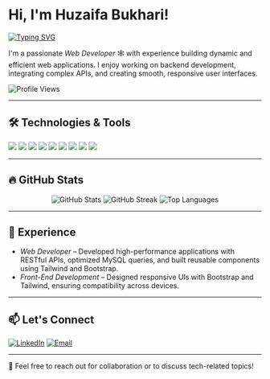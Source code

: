 # Hi, I'm Huzaifa Bukhari!  

[![Typing SVG](https://readme-typing-svg.herokuapp.com?size=25&color=FF6347&width=600&lines=Laravelish+%7C+Perfectionist;Always+Learning+New+Things)](https://git.io/typing-svg)  

I'm a passionate *Web Developer* 🕸️ with experience building dynamic and efficient web applications. I enjoy working on backend development, integrating complex APIs, and creating smooth, responsive user interfaces.  

![Profile Views](https://komarev.com/ghpvc/?username=HUZAIFA-BUKHARI-DEV&label=PROFILE+VIEWS&style=flat-square&color=FF6347)  

---

## 🛠️ Technologies & Tools  

<p align="left">
  <img src="https://img.shields.io/badge/PHP-FF6347?style=flat&logo=php&logoColor=white" />
  <img src="https://img.shields.io/badge/Laravel-FF6347?style=flat&logo=laravel&logoColor=white" />
  <img src="https://img.shields.io/badge/MySQL-FF6347?style=flat&logo=mysql&logoColor=white" />
  <img src="https://img.shields.io/badge/HTML5-FF6347?style=flat&logo=html5&logoColor=white" />
  <img src="https://img.shields.io/badge/CSS3-FF6347?style=flat&logo=css3&logoColor=white" />
  <img src="https://img.shields.io/badge/JavaScript-FF6347?style=flat&logo=javascript&logoColor=white" />
  <img src="https://img.shields.io/badge/Bootstrap-FF6347?style=flat&logo=bootstrap&logoColor=white" />
  <img src="https://img.shields.io/badge/Tailwind_CSS-FF6347?style=flat&logo=tailwind-css&logoColor=white" />
  <img src="https://img.shields.io/badge/jQuery-FF6347?style=flat&logo=jquery&logoColor=white" />
</p>  

---

## 🔥 GitHub Stats  

<p align="center">
  <img src="https://github-readme-stats.vercel.app/api?username=HUZAIFA-BUKHARI-DEV&show_icons=true&title_color=FF6347&icon_color=FF6347&text_color=ffffff&bg_color=000000" alt="GitHub Stats" />
  <img src="https://github-readme-streak-stats.herokuapp.com/?user=HUZAIFA-BUKHARI-DEV&stroke=ffffff&ring=FF6347&fire=FF6347&currStreakNum=ffffff&sideNums=ffffff&currStreakLabel=FF6347&sideLabels=FF6347&dates=ffffff&background=000000" alt="GitHub Streak" />
  <img src="https://github-readme-stats.vercel.app/api/top-langs/?username=HUZAIFA-BUKHARI-DEV&layout=compact&title_color=FF6347&text_color=ffffff&bg_color=000000" alt="Top Languages" />
</p>  

---

## 💼 Experience  

- *Web Developer* – Developed high-performance applications with RESTful APIs, optimized MySQL queries, and built reusable components using Tailwind and Bootstrap.  
- *Front-End Development* – Designed responsive UIs with Bootstrap and Tailwind, ensuring compatibility across devices.  

---

## 📫 Let's Connect  

<p align="left">
  <a href="https://www.linkedin.com/in/huzaifa-bukhari-452969340"><img src="https://img.shields.io/badge/LinkedIn-FF6347?style=for-the-badge&logo=linkedin&logoColor=white" alt="LinkedIn" /></a>
  <a href="mailto:huzaifabukhari.dev.designer@gmail.com"><img src="https://img.shields.io/badge/Gmail-FF6347?style=for-the-badge&logo=gmail&logoColor=white" alt="Email" /></a>
</p>  

---

💬 Feel free to reach out for collaboration or to discuss tech-related topics!  
